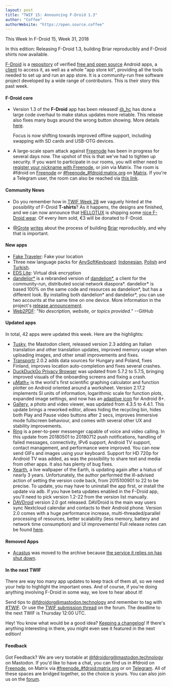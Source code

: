 ```yaml
---
layout: post
title: "TWIF 15: Announcing F-Droid 1.3"
author: "Coffee"
authorWebsite: "https://open.source.coffee"
---
```


This Week In F-Droid 15, Week 31, 2018

In this edition: Releasing F-Droid 1.3, building Briar reproducibly and F-Droid shirts now available.

[F-Droid](https://f-droid.org/) is a [repository](https://f-droid.org/packages/) of verified [free and open source](https://en.wikipedia.org/wiki/Free_and_open-source_software) Android apps, a [client](https://f-droid.org/app/org.fdroid.fdroid) to access it, as well as a whole "app store kit", providing all the tools needed to set up and run an app store. It is a community-run free software project developed by a wide range of contributors. This is their story this past week.

#### F-Droid core

* Version 1.3 of the **F-Droid** app has been released! [@_hc](https://forum.f-droid.org/u/hans) has done a large code overhaul to make status updates more reliable. This release also fixes many bugs around the wrong button showing. More details [here](https://gitlab.com/fdroid/fdroidclient/blob/master/metadata/en-US/changelogs/1003050.txt).

  Focus is now shifting towards improved offline support, including swapping with SD cards and USB-OTG devices.

* A large-scale spam attack against [Freenode](https://freenode.net) has been in progress for several days now. The upshot of this is that we've had to tighten up security. If you want to participate in our rooms, you will either need to [register your nickname with Freenode](https://freenode.net/kb/answer/registration), or join via Matrix. The room is #fdroid on [Freenode](https://freenode.net) or [#freenode_#fdroid:matrix.org](https://matrix.to/#/#freenode_#fdroid:matrix.org) on [Matrix](https://matrix.org). If you're a Telegram user, the room can also be reached via [this link](https://t.me/joinchat/AlRQekvjWDTuQrCgMYSNVA).

#### Community News

* Do you remember how in [TWIF Week 28](https://f-droid.org/2018/07/12/this-week-in-fdroid-w28.html) we vaguely hinted at the possibility of F-Droid **T-shirts**? As it happens, the designs are finished, and we can now announce that [HELLOTUX](https://www.hellotux.com/) is shipping some [nice F-Droid wear](https://www.hellotux.com/f-droid). Of every item sold, €3 will be donated to F-Droid.

* [@Grote](https://blog.grobox.de) [writes](https://blog.grobox.de/2018/building-briar-reproducible-and-why-it-matters/) about the process of building [Briar](https://briarproject.org) reproducibly, and why that is important.

#### New apps

* [Fake Traveler](https://f-droid.org/app/cl.coders.faketraveler): Fake your location
* Three new language packs for [AnySoftKeyboard](https://f-droid.org/app/com.menny.android.anysoftkeyboard): [Indonesian](https://f-droid.org/app/com.anysoftkeyboard.languagepack.indonesian), [Polish](https://f-droid.org/app/com.anysoftkeyboard.languagepack.osspolish) and [Turkish](https://f-droid.org/app/com.anysoftkeyboard.languagepack.ossturkish).
* [EDS Lite](https://f-droid.org/app/com.sovworks.edslite): Virtual disk encryption
* [dandelior\*](https://f-droid.org/app/net.gsantner.dandelior) is a rebranded version of [dandelion\*](https://f-droid.org/app/com.github.dfa.diaspora_android), a client for the community-run, distributed social network diaspora\*. dandelior\* is based 100% on the same code and resources as dandelion\*, but has a different look. By installing both dandelion\* and dandelior\*, you can use two accounts at the same time on one device. More information in the project's [release announcement](https://gsantner.net/blog/project/2018/07/30/dandelior-released.html).
* [Web2PDF](https://f-droid.org/app/org.dyndns.warenix.web2pdf): "_No description, website, or topics provided._" --GitHub

#### Updated apps

In total, 42 apps were updated this week. Here are the highlights:

* [Tusky](https://f-droid.org/app/com.keylesspalace.tusky), the Mastodon client, released version 2.3 adding an Italian translation and other translation updates, improved memory usage when uploading images, and other small improvements and fixes.
* [Transportr](https://f-droid.org/app/de.grobox.liberario) 2.0.2 adds data sources for Hungary and Poland, fixes Finland, improves location auto-completion and fixes several crashes. 
* [DuckDuckGo Privacy Browser](https://f-droid.org/app/com.duckduckgo.mobile.android) was updated from 5.7.2 to 5.7.5, bringing improved visuals of the onboarding screens and fixing a crash.
* [μMath+](https://f-droid.org/app/com.mkulesh.micromath.plus) is the world's first scientific graphing calculator and function plotter on Android oriented around a worksheet. Version 2.17.2 implements SI units of information, logarithmic scale for function plots, expanded image settings, and now has an [adaptive icon](https://developer.android.com/guide/practices/ui_guidelines/icon_design_adaptive) for Android 8+.
* [Gallery](https://f-droid.org/app/com.simplemobiletools.gallery), a photo and video viewer, was updated from 4.3.5 to 4.4.1. This update brings a reworked editor, allows hiding the recycling bin, hides both Play and Pause video buttons after 2 secs, improves Immersive mode fullscreen behaviour, and comes with several other UX and stability improvements.
* [Ring](https://f-droid.org/app/cx.ring) is a peer-to-peer messenger capable of voice and video calling. In this update from 20180501 to 20180712 push notifications, handling of failed messages, connectivity, IPv6 support, Android TV support, contact management, and performance were improved. You can now send GIFs and images using your keyboard. Support for HD 720p for Android TV was added, as was the possibility to share text and media from other apps. It also has plenty of bug fixes.
* [Xearth](https://f-droid.org/app/de.drhoffmannsoftware.xearth), a live wallpaper of the Earth, is updating again after a hiatus of nearly 3 years. Unfortunately, the author performed the ill-advised action of setting the version code back, from 2015100901 to 22 to be precise. To update, you may have to uninstall the app first, or install the update via adb. If you have beta updates enabled in the F-Droid app, you'll need to pick version 1.2-22 from the version list manually.
* [DAVDroid](https://f-droid.org/app/at.bitfire.davdroid) version 2.0 got released. DAVDroid is the main way users sync Nextcloud calendar and contacts to their Android phone. Version 2.0 comes with a huge performance increase, multi-threaded/parallel processing of resources, better scalability (less memory, battery and network time consumption) and UI improvements! Full release notes can be found [here](https://forums.bitfire.at/post/10071).

#### Removed Apps

* [Acastus](https://f-droid.org/wiki/page/me.dbarnett.acastus) was moved to the archive because [the service it relies on has shut down](https://gitlab.com/fdroid/fdroiddata/issues/1274).

#### In the next TWIF

There are way too many app updates to keep track of them all, so we need your help to highlight the important ones. And of course, if you're doing anything involving F-Droid in some way, we love to hear about it!

Send tips to [@fdroidorg@mastodon.technology](https://mastodon.technology/@fdroidorg) and remember to tag with [#TWIF](https://mastodon.technology/tags/twif). Or use the [TWIF submission thread](https://forum.f-droid.org/t/twif-submission-thread) on the forum. The deadline to the next TWIF is Thursday 12:00 UTC.

Hey! You know what would be a good idea? [Keeping a changelog](https://keepachangelog.com)! If there's anything interesting in there, you might even see it featured in the next edition!

#### Feedback

Got Feedback? We are very tootable at [@fdroidorg@mastodon.technology](https://mastodon.technology/@fdroidorg) on Mastodon. If you'd like to have a chat, you can find us in #fdroid on [Freenode](https://freenode.net), on Matrix via [#freenode_#fdroid:matrix.org](https://matrix.to/#/#freenode_#fdroid:matrix.org) or on [Telegram](https://t.me/joinchat/AlRQekvjWDTuQrCgMYSNVA). All of these spaces are bridged together, so the choice is yours. You can also join us on the [forum](https://forum.f-droid.org/).
